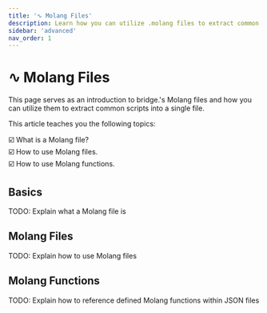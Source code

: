 ```yaml
---
title: '∿ Molang Files'
description: Learn how you can utilize .molang files to extract common scripts into a single file.
sidebar: 'advanced'
nav_order: 1
---
```


# ∿ Molang Files

This page serves as an introduction to bridge.'s Molang files and how you can utilize them to extract common scripts into a single file.

This article teaches you the following topics:

:ballot_box_with_check: What is a Molang file?<br/>
:ballot_box_with_check: How to use Molang files.<br/>
:ballot_box_with_check: How to use Molang functions.<br/>

## Basics

TODO: Explain what a Molang file is

## Molang Files

TODO: Explain how to use Molang files

## Molang Functions

TODO: Explain how to reference defined Molang functions within JSON files
